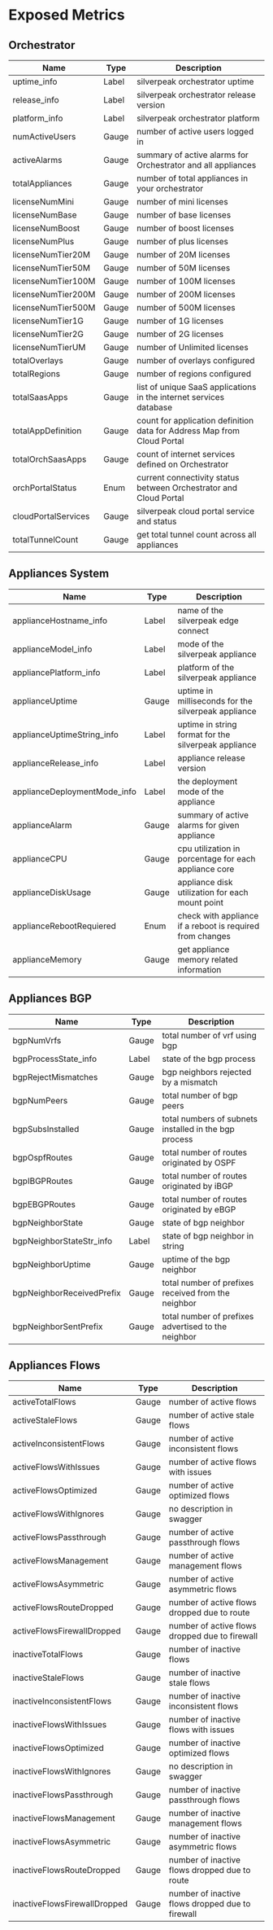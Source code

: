 # Exposed Metrics

## Orchestrator 

| Name  | Type  | Description  |
| ------------ | ------------ | ------------ |
| uptime_info  | Label  | silverpeak orchestrator uptime  |
| release_info  | Label  | silverpeak orchestrator release version  | 
| platform_info  | Label  | silverpeak orchestrator platform  | 
| numActiveUsers  | Gauge  | number of active users logged in  | 
| activeAlarms  | Gauge  | summary of active alarms for Orchestrator and all appliances  | 
| totalAppliances  | Gauge  | number of total appliances in your orchestrator  | 
| licenseNumMini  | Gauge  | number of mini licenses  | 
| licenseNumBase| Gauge  | number of base licenses  | 
| licenseNumBoost | Gauge  | number of boost licenses  | 
| licenseNumPlus  | Gauge  | number of plus licenses  | 
| licenseNumTier20M  | Gauge  | number of 20M licenses  | 
| licenseNumTier50M  | Gauge  | number of 50M licenses  | 
| licenseNumTier100M  | Gauge  | number of 100M licenses   | 
| licenseNumTier200M  | Gauge  | number of 200M licenses | 
| licenseNumTier500M| Gauge  | number of 500M licenses  | 
| licenseNumTier1G| Gauge  | number of 1G licenses  | 
| licenseNumTier2G| Gauge  | number of 2G licenses  | 
| licenseNumTierUM| Gauge  | number of Unlimited licenses  | 
| totalOverlays| Gauge  | number of overlays configured  | 
| totalRegions| Gauge  | number of regions configured  | 
| totalSaasApps| Gauge  | list of unique SaaS applications in the internet services database  | 
| totalAppDefinition| Gauge  | count for application definition data for Address Map from Cloud Portal  | 
| totalOrchSaasApps| Gauge  | count of internet services defined on Orchestrator  | 
| orchPortalStatus| Enum   | current connectivity status between Orchestrator and Cloud Portal  | 
| cloudPortalServices| Gauge  | silverpeak cloud portal service and status  | 
| totalTunnelCount| Gauge  | get total tunnel count across all appliances  | 


## Appliances System

| Name  | Type  | Description  |
| ------------ | ------------ | ------------ |
| applianceHostname_info  | Label  | name of the silverpeak edge connect  |
| applianceModel_info  | Label  | mode of the silverpeak appliance  |
| appliancePlatform_info  | Label  | platform of the silverpeak appliance  |
| applianceUptime  | Gauge  | uptime in milliseconds for the silverpeak appliance  |
| applianceUptimeString_info  | Label  | uptime in string format for the silverpeak appliance  |
| applianceRelease_info  | Label  | appliance release version  |
| applianceDeploymentMode_info  | Label  | the deployment mode of the appliance  |
| applianceAlarm  | Gauge  | summary of active alarms for given appliance  |
| applianceCPU  | Gauge  | cpu utilization in porcentage for each appliance core  | 
| applianceDiskUsage  | Gauge  | appliance disk utilization for each mount point  | 
| applianceRebootRequiered  | Enum  | check with appliance if a reboot is required from changes  | 
| applianceMemory  | Gauge  | get appliance memory related information  | 


## Appliances BGP

| Name  | Type  | Description  |
| ------------ | ------------ | ------------ |
| bgpNumVrfs  | Gauge  | total number of vrf using bgp  | 
| bgpProcessState_info  | Label  | state of the bgp process  |
| bgpRejectMismatches  | Gauge  | bgp neighbors rejected by a mismatch  | 
| bgpNumPeers  | Gauge  | total number of bgp peers  | 
| bgpSubsInstalled  | Gauge  | total numbers of subnets installed in the bgp process  | 
| bgpOspfRoutes  | Gauge  | total number of routes originated by OSPF  | 
| bgpIBGPRoutes  | Gauge  | total number of routes originated by iBGP  | 
| bgpEBGPRoutes  | Gauge  | total number of routes originated by eBGP  | 
| bgpNeighborState  | Gauge  | state of bgp neighbor  | 
| bgpNeighborStateStr_info  | Label  | state of bgp neighbor in string  |
| bgpNeighborUptime  | Gauge  | uptime of the bgp neighbor  | 
| bgpNeighborReceivedPrefix  | Gauge  | total number of prefixes received from the neighbor  | 
| bgpNeighborSentPrefix  | Gauge  | total number of prefixes advertised to the neighbor  | 


## Appliances Flows

| Name  | Type  | Description  |
| ------------ | ------------ | ------------ |
| activeTotalFlows  | Gauge  | number of active flows  | 
| activeStaleFlows  | Gauge  | number of active stale flows  | 
| activeInconsistentFlows  | Gauge  | number of active inconsistent flows  | 
| activeFlowsWithIssues  | Gauge  | number of active flows with issues  | 
| activeFlowsOptimized  | Gauge  | number of active optimized flows  | 
| activeFlowsWithIgnores  | Gauge  | no description in swagger  | 
| activeFlowsPassthrough  | Gauge  | number of active passthrough flows  | 
| activeFlowsManagement  | Gauge  | number of active management flows  | 
| activeFlowsAsymmetric  | Gauge  | number of active asymmetric flows  | 
| activeFlowsRouteDropped  | Gauge  | number of active flows dropped due to route  | 
| activeFlowsFirewallDropped  | Gauge  | number of active flows dropped due to firewall  | 
| inactiveTotalFlows  | Gauge  | number of inactive flows  | 
| inactiveStaleFlows  | Gauge  | number of inactive stale flows  | 
| inactiveInconsistentFlows  | Gauge  | number of inactive inconsistent flows  | 
| inactiveFlowsWithIssues  | Gauge  | number of inactive flows with issues  | 
| inactiveFlowsOptimized  | Gauge  | number of inactive optimized flows  | 
| inactiveFlowsWithIgnores  | Gauge  | no description in swagger  | 
| inactiveFlowsPassthrough  | Gauge  | number of inactive passthrough flows  | 
| inactiveFlowsManagement  | Gauge  | number of inactive management flows  | 
| inactiveFlowsAsymmetric  | Gauge  | number of inactive asymmetric flows  | 
| inactiveFlowsRouteDropped  | Gauge  | number of inactive flows dropped due to route  | 
| inactiveFlowsFirewallDropped  | Gauge  | number of inactive flows dropped due to firewall  | 